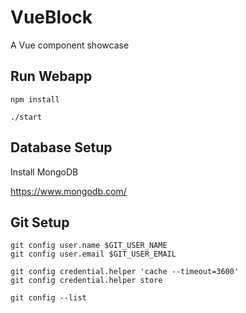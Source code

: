 VueBlock
========

A Vue component showcase


Run Webapp
----------

```
npm install 

./start
```

Database Setup
--------------

Install MongoDB

https://www.mongodb.com/


Git Setup
---------
```
git config user.name $GIT_USER_NAME
git config user.email $GIT_USER_EMAIL

git config credential.helper 'cache --timeout=3600'
git config credential.helper store

git config --list
```

